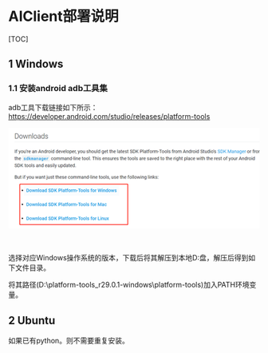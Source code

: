 # AIClient部署说明

[TOC]

## 1 Windows

### 1.1 安装android adb工具集

adb工具下载链接如下所示：https://developer.android.com/studio/releases/platform-tools

![android](../img/ENV/android.png)

​                                                  

选择对应Windows操作系统的版本，下载后将其解压到本地D:盘，解压后得到如下文件目录。

将其路径(D:\platform-tools_r29.0.1-windows\platform-tools)加入PATH环境变量。

## 2 Ubuntu

如果已有python。则不需要重复安装。

